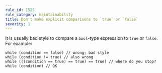 ```yaml
---
rule_id: 1525
rule_category: maintainability
title: Don't make explicit comparisons to `true` or `false`
severity: 1
---
```

It is usually bad style to compare a `bool`-type expression to `true` or `false`. For example:

	while (condition == false) // wrong; bad style
	while (condition != true) // also wrong
	while (((condition == true) == true) == true) // where do you stop?
	while (condition) // OK
